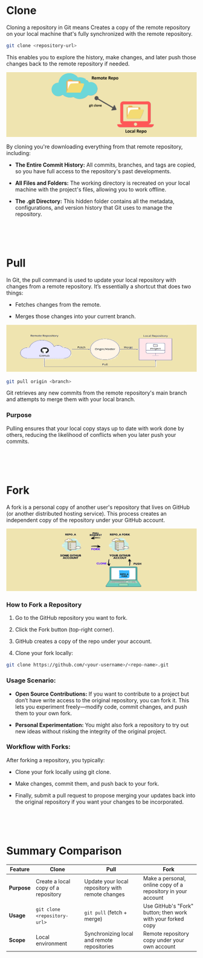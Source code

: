 # Clone
Cloning a repository in Git means Creates a copy of the remote repository on your local machine that's fully synchronized with the remote repository.

```bash
git clone <repository-url>
```

This enables you to explore the history, make changes, and later push those changes back to the remote repository if needed.

![alt text](Images/git-clone.png)

By cloning you're downloading everything from that remote repository, including:

* **The Entire Commit History:** All commits, branches, and tags are copied, so you have full access to the repository's past developments.

* **All Files and Folders:** The working directory is recreated on your local machine with the project's files, allowing you to work offline.

* **The .git Directory:** This hidden folder contains all the metadata, configurations, and version history that Git uses to manage the repository.


<br/>
<br/>
<br/>

# Pull
In Git, the pull command is used to update your local repository with changes from a remote repository. It’s essentially a shortcut that does two things:

* Fetches changes from the remote.

* Merges those changes into your current branch.

![alt text](Images/git-pull.png)

```bash
git pull origin <branch>
```
Git retrieves any new commits from the remote repository's main branch and attempts to merge them with your local branch.

### Purpose
Pulling ensures that your local copy stays up to date with work done by others, reducing the likelihood of conflicts when you later push your commits.

<br/>
<br/>
<br/>

# Fork
A fork is a personal copy of another user's repository that lives on GitHub (or another distributed hosting service). This process creates an independent copy of the repository under your GitHub account.

![alt text](Images/git-fork.png)

### How to Fork a Repository

1. Go to the GitHub repository you want to fork.

2. Click the Fork button (top-right corner).

3. GitHub creates a copy of the repo under your account.

4. Clone your fork locally:

```bash
git clone https://github.com/<your-username>/<repo-name>.git
```

### Usage Scenario:

* **Open Source Contributions:** If you want to contribute to a project but don’t have write access to the original repository, you can fork it. This lets you experiment freely—modify code, commit changes, and push them to your own fork.

* **Personal Experimentation:** You might also fork a repository to try out new ideas without risking the integrity of the original project.

### Workflow with Forks: 
After forking a repository, you typically:

* Clone your fork locally using git clone.

* Make changes, commit them, and push back to your fork.

* Finally, submit a pull request to propose merging your updates back into the original repository if you want your changes to be incorporated.

<br/>
<br/>
<br/>

# Summary Comparison
| Feature  | Clone                                    | Pull                                      | Fork                                      |
|----------|------------------------------------------|-------------------------------------------|-------------------------------------------|
| **Purpose** | Create a local copy of a repository      | Update your local repository with remote changes  | Make a personal, online copy of a repository in your account |
| **Usage**   | `git clone <repository-url>`             | `git pull` (fetch + merge)                | Use GitHub's "Fork" button; then work with your forked copy |
| **Scope**   | Local environment                        | Synchronizing local and remote repositories | Remote repository copy under your own account |

